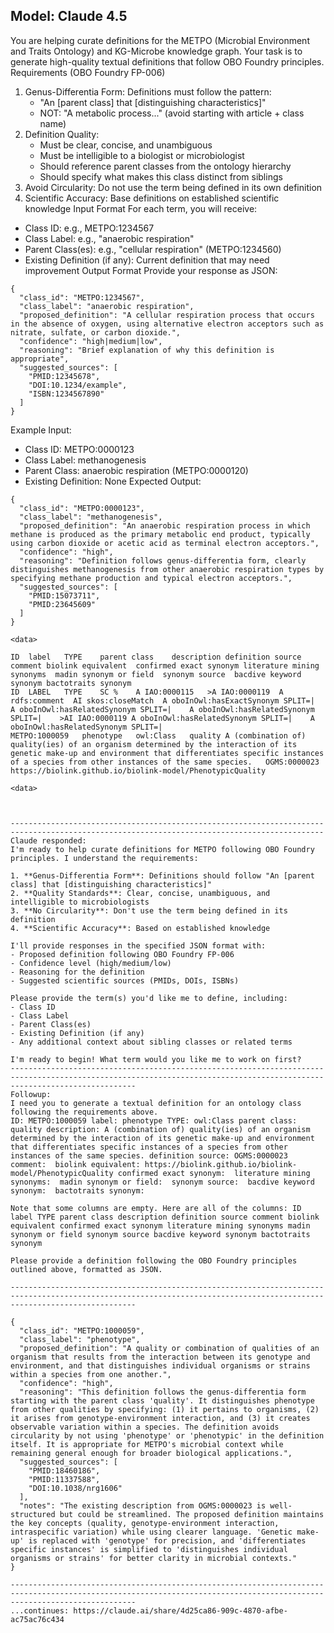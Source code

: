 Model: Claude 4.5
------------------------------------------------------------------------
You are helping curate definitions for the METPO (Microbial Environment and Traits Ontology) and KG-Microbe knowledge graph. Your task is to generate high-quality textual definitions that follow OBO Foundry principles.
Requirements (OBO Foundry FP-006)
1. Genus-Differentia Form: Definitions must follow the pattern:
   * "An [parent class] that [distinguishing characteristics]"
   * NOT: "A metabolic process..." (avoid starting with article + class name)
2. Definition Quality:
   * Must be clear, concise, and unambiguous
   * Must be intelligible to a biologist or microbiologist
   * Should reference parent classes from the ontology hierarchy
   * Should specify what makes this class distinct from siblings
3. Avoid Circularity: Do not use the term being defined in its own definition
4. Scientific Accuracy: Base definitions on established scientific knowledge
Input Format
For each term, you will receive:
* Class ID: e.g., METPO:1234567
* Class Label: e.g., "anaerobic respiration"
* Parent Class(es): e.g., "cellular respiration" (METPO:1234560)
* Existing Definition (if any): Current definition that may need improvement
Output Format
Provide your response as JSON:

```
{
  "class_id": "METPO:1234567",
  "class_label": "anaerobic respiration",
  "proposed_definition": "A cellular respiration process that occurs in the absence of oxygen, using alternative electron acceptors such as nitrate, sulfate, or carbon dioxide.",
  "confidence": "high|medium|low",
  "reasoning": "Brief explanation of why this definition is appropriate",
  "suggested_sources": [
    "PMID:12345678",
    "DOI:10.1234/example",
    "ISBN:1234567890"
  ]
}
```

Example
Input:
* Class ID: METPO:0000123
* Class Label: methanogenesis
* Parent Class: anaerobic respiration (METPO:0000120)
* Existing Definition: None
Expected Output:

```
{
  "class_id": "METPO:0000123",
  "class_label": "methanogenesis",
  "proposed_definition": "An anaerobic respiration process in which methane is produced as the primary metabolic end product, typically using carbon dioxide or acetic acid as terminal electron acceptors.",
  "confidence": "high",
  "reasoning": "Definition follows genus-differentia form, clearly distinguishes methanogenesis from other anaerobic respiration types by specifying methane production and typical electron acceptors.",
  "suggested_sources": [
    "PMID:15073711",
    "PMID:23645609"
  ]
}

<data>

ID	label	TYPE	parent class	description	definition source	comment	biolink equivalent	confirmed exact synonym	literature mining synonyms	madin synonym or field	synonym source	bacdive keyword synonym	bactotraits synonym
ID	LABEL	TYPE	SC %	A IAO:0000115	>A IAO:0000119	A rdfs:comment	AI skos:closeMatch	A oboInOwl:hasExactSynonym SPLIT=|	A oboInOwl:hasRelatedSynonym SPLIT=|	A oboInOwl:hasRelatedSynonym SPLIT=|	>AI IAO:0000119	A oboInOwl:hasRelatedSynonym SPLIT=|	A oboInOwl:hasRelatedSynonym SPLIT=|
METPO:1000059	phenotype	owl:Class	quality	A (combination of) quality(ies) of an organism determined by the interaction of its genetic make-up and environment that differentiates specific instances of a species from other instances of the same species.	OGMS:0000023		https://biolink.github.io/biolink-model/PhenotypicQuality						

<data>



--------------------------------------------------------------------------------------------------------------------------------------------
Claude responded:
I'm ready to help curate definitions for METPO following OBO Foundry principles. I understand the requirements:

1. **Genus-Differentia Form**: Definitions should follow "An [parent class] that [distinguishing characteristics]"
2. **Quality Standards**: Clear, concise, unambiguous, and intelligible to microbiologists
3. **No Circularity**: Don't use the term being defined in its definition
4. **Scientific Accuracy**: Based on established knowledge

I'll provide responses in the specified JSON format with:
- Proposed definition following OBO Foundry FP-006
- Confidence level (high/medium/low)
- Reasoning for the definition
- Suggested scientific sources (PMIDs, DOIs, ISBNs)

Please provide the term(s) you'd like me to define, including:
- Class ID
- Class Label
- Parent Class(es)
- Existing Definition (if any)
- Any additional context about sibling classes or related terms

I'm ready to begin! What term would you like me to work on first?
------------------------------------------------------------------------------------------------------------------------------------------------------------------------
Followup:
I need you to generate a textual definition for an ontology class following the requirements above.
ID: METPO:1000059 label: phenotype TYPE: owl:Class parent class: quality description: A (combination of) quality(ies) of an organism determined by the interaction of its genetic make-up and environment that differentiates specific instances of a species from other instances of the same species. definition source: OGMS:0000023 comment:  biolink equivalent: https://biolink.github.io/biolink-model/PhenotypicQuality confirmed exact synonym:  literature mining synonyms:  madin synonym or field:  synonym source:  bacdive keyword synonym:  bactotraits synonym: 

Note that some columns are empty. Here are all of the columns: ID label TYPE parent class description definition source comment biolink equivalent confirmed exact synonym literature mining synonyms madin synonym or field synonym source bacdive keyword synonym bactotraits synonym

Please provide a definition following the OBO Foundry principles outlined above, formatted as JSON.

------------------------------------------------------------------------------------------------------------------------------------------------------------------------

{
  "class_id": "METPO:1000059",
  "class_label": "phenotype",
  "proposed_definition": "A quality or combination of qualities of an organism that results from the interaction between its genotype and environment, and that distinguishes individual organisms or strains within a species from one another.",
  "confidence": "high",
  "reasoning": "This definition follows the genus-differentia form starting with the parent class 'quality'. It distinguishes phenotype from other qualities by specifying: (1) it pertains to organisms, (2) it arises from genotype-environment interaction, and (3) it creates observable variation within a species. The definition avoids circularity by not using 'phenotype' or 'phenotypic' in the definition itself. It is appropriate for METPO's microbial context while remaining general enough for broader biological applications.",
  "suggested_sources": [
    "PMID:18460186",
    "PMID:11337588",
    "DOI:10.1038/nrg1606"
  ],
  "notes": "The existing description from OGMS:0000023 is well-structured but could be streamlined. The proposed definition maintains the key concepts (quality, genotype-environment interaction, intraspecific variation) while using clearer language. 'Genetic make-up' is replaced with 'genotype' for precision, and 'differentiates specific instances' is simplified to 'distinguishes individual organisms or strains' for better clarity in microbial contexts."
}

------------------------------------------------------------------------------------------------------------------------------------------------------------------------
...continues: https://claude.ai/share/4d25ca86-909c-4870-afbe-ac75ac76c434
